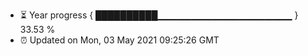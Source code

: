 - ⏳ Year progress { ██████████▁▁▁▁▁▁▁▁▁▁▁▁▁▁▁▁▁▁▁▁ } 33.53 %
- ⏰ Updated on Mon, 03 May 2021 09:25:26 GMT

